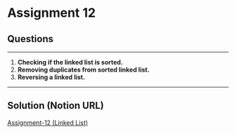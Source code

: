 # Assignment 12

## **Questions**

---

1. **Checking if the linked list is sorted.**
2. **Removing duplicates from sorted linked list.**
3. **Reversing a linked list.**

---

## Solution (Notion URL)

[Assignment-12 (Linked List)]()
